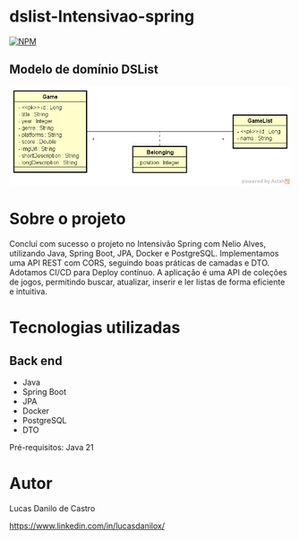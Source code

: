 # dslist-Intensivao-spring

[![NPM](https://img.shields.io/npm/l/react)](https://github.com/lucasdanilox/Projeto-springboot3-jpa/blob/main/LICENSE) 

## Modelo de domínio DSList

![Modelo de domínio DSList](https://raw.githubusercontent.com/devsuperior/java-spring-dslist/main/resources/dslist-model.png)

# Sobre o projeto
Concluí com sucesso o projeto no Intensivão Spring com Nelio Alves, utilizando Java, Spring Boot, JPA, Docker e PostgreSQL.
Implementamos uma API REST com CORS, seguindo boas práticas de camadas e DTO. Adotamos CI/CD para Deploy contínuo. 
A aplicação é uma API de coleções de jogos, permitindo buscar, atualizar, inserir e ler listas de forma eficiente e intuitiva. 

# Tecnologias utilizadas
## Back end

- Java
- Spring Boot
- JPA
- Docker
- PostgreSQL
- DTO

Pré-requisitos: Java 21

# Autor

Lucas Danilo de Castro

https://www.linkedin.com/in/lucasdanilox/


